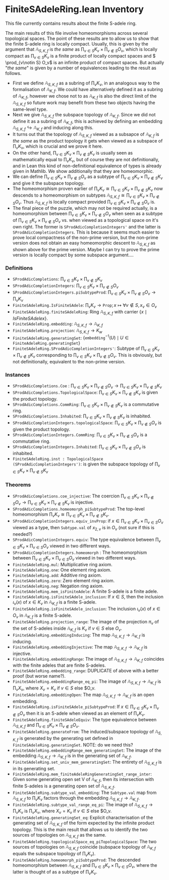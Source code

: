 # FiniteSAdeleRing.lean Inventory

This file currently contains results about the finite S-adele ring.

The main results of this file involve homeomorphisms across several topological spaces. The point of these results are to allow us to show that the finite S-adele ring is locally compact. Usually, this is given by the argument that $\mathbb{A}_{S, K, f}$ is _the same_ as $\prod_{v\in S} K_v \times \prod_{v\notin S} O_v$, which is locally compact as $\prod_{v\in S} K_v$ is a finite product of locally compact spaces and $ \prod_{v\notin S} O_v$ is an infinite product of compact spaces. But actually "_the same_" is given by a number of equivalences leading to the result as follows.

- First we define $\mathbb{A}_{S, K, f}$ as a subring of $\prod_v K_v$, in an analogous way to the formalisation of $\mathbb{A}_{K, f}$. We could have alternatively defined it as a subring of $\mathbb{A}_{K, f}$, however we chose not to as $\mathbb{A}_{K, f}$ is also the direct limit of the $\mathbb{A}_{S, K, f}$ so future work may benefit from these two objects having the same-level type.
- Next we give $\mathbb{A}_{S, K, f}$ the subspace topology of $\mathbb{A}_{K, f}$. Since we did not define it as a subring of $\mathbb{A}_{K, f}$, this is achieved by defining an embedding $\mathbb{A}_{S, K, f} \hookrightarrow \mathbb{A}_{K, f}$ and inducing along this. 
- It turns out that the topology of $\mathbb{A}_{S, K, f}$ viewed as a subsapce of $\mathbb{A}_{K, f}$ is _the same_ as the product topology it gets when viewed as a subspace of $\prod_v K_v$, which is crucial and we prove it here.
- On the other hand, $\prod_{v\in S} K_v \times \prod_{v\notin S} K_v$ is usually seen as mathematically equal to $\prod_v K_v$, but of course they are not definitionally, and in Lean this kind of non-definitional equivalence of types is already given in Mathlib. We show additionally that they are homeomorphic.
- We can define $\prod_{v\in S} K_v \times \prod_{v\notin S} O_v$ as a subtype of $\prod_{v\in S} K_v \times \prod_{v\notin S} K_v$ and give it the subspace topology. 
- The homeomorphism proven earlier of $\prod_v K_v \cong \prod_{v\in S} K_v \times \prod_{v\notin S} K_v$ now descends to a homeomorphism on subtypes $\mathbb{A}_{S, K, f}\cong \prod_{v\in S} K_v \times \prod_{v\notin S} O_v$. Thus $\mathbb{A}_{S, K, f}$ is locally compact provided $\prod_{v\in S} K_v \times \prod_{v\notin S} O_v$ is.
- The final piece of the puzzle, which may not be required actually, is a homeomorphism between $\prod_{v\in S} K_v \times \prod_{v\notin S} O_v$ when seen as a subtype of $\prod_{v\in S} K_v \times \prod_{v\notin S} O_v$ vs. when viewed as a topological space on it's own right. The former is `SProdAdicCompletionIntegers'` and the latter is `SProdAdicCompletionIntegers`. This is because it seems much easier to prove local compactness of the non-prime version, but the non-prime version does not obtain an easy homeomorphic descent to $\mathbb{A}_{S, K, f}$ as shown above for the prime version. Maybe I can try to prove the prime version is locally compact by some subspace argument....

### Definitions

- `SProdAdicCompletions`: $\prod_{v \in S} K_v \times \prod_{v\notin S} K_v$ 
- `SProdAdicCompletionIntegers`: $\prod_{v \in S} K_v \times \prod_{v\notin S} O_v$
- `SProdAdicCompletionIntegers.piSubtypeProd`: $\prod_{v \in S} K_v \times \prod_{v\notin S} O_v \to \prod_v K_v$
- `FiniteSAdeleRing.IsFiniteSAdele`: $\prod_v K_v \to \texttt{Prop}; x \mapsto \forall v\notin S, x_v \in O_v$
- `FiniteSAdeleRing.finiteSAdeleRing`: Ring $\mathbb{A}_{S, K, f}$ with carrier $\{x \mid IsFiniteSAdele x\}$.
- `FiniteSAdeleRing.embedding`: $\mathbb{A}_{S, K, f} \to \mathbb{A}_{K, f}$
- `FiniteSAdeleRing.projection`: $\mathbb{A}_{S, K, f} \to K_w$
- `FiniteSAdeleRing.generatingSet`: $\{\texttt{embedding}^{-1}(U) \mid U \in \texttt{FiniteAdeleRing.generatingSet}\}$
- `FiniteSAdeleRing.SProdAdicCompletionIntegers'`: Subtype of $\prod_{v \in S} K_v \times \prod_{v\notin S} K_v$ corresponding to $\prod_{v \in S} K_v \times \prod_{v\notin S} O_v$. This is obviously, but not definitionally, equivalent to the non-prime version.

### Instances

- `SProdAdicCompletions.Coe` : $\prod_{v \in S} K_v \times \prod_{v\notin S} O_v \to \prod_{v \in S} K_v \times \prod_{v\notin S} K_v$
- `SProdAdicCompletions.TopologicalSpace`: $\prod_{v \in S} K_v \times \prod_{v\notin S} K_v$ is given the product topology.
- `SProdAdicCompletions.CommRing`: $\prod_{v \in S} K_v \times \prod_{v\notin S} K_v$ is a commutative ring.
- `SProdAdicCompletions.Inhabited`: $\prod_{v \in S} K_v \times \prod_{v\notin S} K_v$ is inhabited.
- `SProdAdicCompletionIntegers.topologicalSpace`: $\prod_{v \in S} K_v \times \prod_{v\notin S} O_v$ is given the product topology.
- `SProdAdicCompletionIntegers.CommRing`: $\prod_{v \in S} K_v \times \prod_{v\notin S} O_v$ is a commutative ring.
- `SProdAdicCompletionIntegers.Inhabited`: $\prod_{v \in S} K_v \times \prod_{v\notin S} O_v$ is inhabited.
- `FiniteSAdeleRing.inst : TopologicalSpace (SProdAdicCompletionIntegers')`: is given the subspace topology of $\prod_{v \in S} K_v \times \prod_{v\notin S} K_v$

### Theorems

- `SProdAdicCompletions.coe_injective`: The coercion $\prod_{v \in S} K_v \times \prod_{v\notin S} O_v \to \prod_{v \in S} K_v \times \prod_{v\notin S} K_v$ is injective.
- `SProdAdicCompletions.homeomorph_piSubtypeProd`: The top-level homeomorphism $\prod_v K_v\cong \prod_{v\in S} K_v \times \prod_{v\notin S} K_v$.
- `SProdAdicCompletionIntegers.equiv_invProp`: if $x \in \prod_{v\in S} K_v \times \prod_{v\in S} O_v$ viewed as a type, then `Subtype.val` of $x_{2, v}$ is in $O_v$ (not sure if this is needed?)
- `SProdAdicCompletionIntegers.equiv`: The type equivalence between $\prod_{v\in S} K_v \times \prod_{v\in S} O_v$ viewed in two different ways.
- `SProdAdicCompletionIntegers.homeomorph` : The homeomorphism between $\prod_{v\in S} K_v \times \prod_{v\in S} O_v$ viewed in two different ways.
- `FiniteSAdeleRing.mul`: Multiplicative ring axiom.
- `FiniteSAdeleRing.one`: One element ring axiom. 
- `FiniteSAdeleRing.add`: Additive ring axiom. 
- `FiniteSAdeleRing.zero`: Zero element ring axiom. 
- `FiniteSAdeleRing.neg`: Negation ring axiom.
- `FiniteSAdeleRing.mem_isFiniteAdele`: A finite S-adele is a finite adele.
- `FiniteSAdeleRing.isFiniteSAdele_inclusion`: If $x\in S$, then the inclusion $\iota_v(x)$ of $x \in K_v$ in $\mathbb{A}_{K, f}$ is a finite S-adele.
- `FiniteSAdeleRing.isFiniteSAdele_inclusion`: The inclusion $\iota_v(x)$ of $x \in O_v$ in $\mathbb{A}_{K, f}$ is a finite S-adele.
- `FiniteSAdeleRing.projection_range`: The image of the projection $\pi_v$ of the set of S-adeles inside $\mathbb{A}_{K, f}$ is $K_v$ if $v\in S$ else $O_v$.
- `FiniteSAdeleRing.embeddingInducing`: The map $\mathbb{A}_{S, K, f} \to \mathbb{A}_{K, f}$ is inducing.
- `FiniteSAdeleRing.embeddingInjective`: The map $\mathbb{A}_{S, K, f} \to \mathbb{A}_{K, f}$ is injective.
- `FiniteSAdeleRing.embeddingRange`: The image of $\mathbb{A}_{S, K, f} \to \mathbb{A}_{K, f}$ coincides with the finite adeles that are finite S-adeles.
- `FiniteSAdeleRing.embedding_range`: DUPLICATE of above with a better proof (but worse name?).
- `FiniteSAdeleRing.embeddingRange_eq_pi`: The image of $\mathbb{A}_{S, K, f} \to \mathbb{A}_{K, f}$ is $\prod_v X_v$, where $X_v = K_v$ if $v \in S$ else $O_v.
- `FiniteSAdeleRing.embeddingOpen`: The map $\mathbb{A}_{S, K, f} \to \mathbb{A}_{K, f}$ is an open embedding.
- `FiniteSAdeleRing.isFiniteSAdele_piSubtypeProd`: If $x \in \prod_{v\in S} K_v \times \prod_{v\notin S} O_v$ then it is an S-adele when viewed as an element of $\prod_v K_v$.
- `FiniteSAdeleRing.finiteSAdeleEquiv`: The type equivalence between $\mathbb{A}_{S, K, f}$ and $\prod_{v\in S} K_v \times \prod_{v\notin S} O_v$.
- `FiniteSAdeleRing.generateFrom`: The induced/subspace topology of $\mathbb{A}_{S, K, f}$ is generated by the generating set defined in `FiniteSAdeleRing.generatingSet`. NOTE: do we need this?
- `FiniteSAdeleRing.embeddingRange_mem_generatingSet`: The image of the embedding $\mathbb{A}_{S, K, f} \to \mathbb{A}_{K, f}$ is in the generating set of $\mathbb{A}_{K, f}$.
- `FiniteSAdeleRing.set_univ_mem_generatingSet`: The entirety of $\mathbb{A}_{S, K, f}$ is in its generating set.
- `FiniteSAdeleRing.mem_finiteAdeleRingGeneratingSet_range_inter`: Given some generating open set V of $\mathbb{A}_{K, f}$, then its intersection with finite S-adeles is a generating open set of $\mathbb{A}_{S, K, f}$.
- `FiniteSAdeleRing.subtype_val_embedding`: The `Subtype.val` map from $\mathbb{A}_{S, K, f}$ to $\prod_v K_v$ factors through the embedding $\mathbb{A}_{S, K, f} \to \mathbb{A}_{K, f}$.
- `FiniteSAdeleRing.subtype_val_range_eq_pi`: The image of $\mathbb{A}_{S, K, f}\to \prod_v K_v$ is $\prod_v X_v$, where $X_v = K_v$ if $v \in S$ else $O_v.
- `FiniteSAdeleRing.generatingSet_eq`: Explicit characterisation of the generating set of $\mathbb{A}_{S, K, f}$ of the form expected by the infinite product topology. This is the main result that allows us to identify the two sources of topologies on $\mathbb{A}_{S, K, f}$ as the same.
- `FiniteSAdeleRing.topologicalSpace_eq_piTopologicalSpace`: The two sources of topologies on $\mathbb{A}_{S, K, f}$ coincide (subspace topology of $\mathbb{A}_{K, f}$ equals the subspace topology of $\prod_v K_v$).
- `FiniteSAdeleRing.homeomorph_piSubtypeProd`: The descended homeomorphism between $\mathbb{A}_{S, K, f}$ and $\prod_{v\in S} K_v \times \prod_{v\in S} O_v$, where the latter is thought of as a subtype of $\prod_v K_v$.